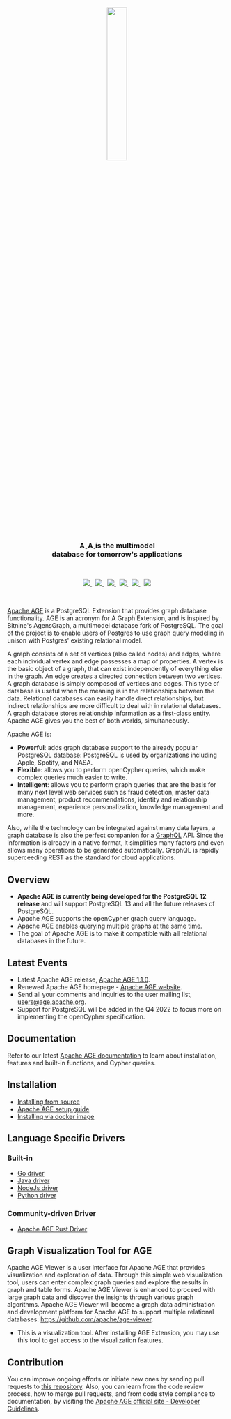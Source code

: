<br>

<p align="center">
     <img src="https://age.apache.org/age-manual/master/_static/logo.png" width="30%" height="30%">
</p>
<br>

<h3 align="center">
    <a href="https://surrealdb.com#gh-dark-mode-only" target="_blank">
        <img src="https://age.apache.org/age-manual/master/_static/logo.png" height="15" alt="AGE DB">
    </a>
    <a href="https://surrealdb.com#gh-light-mode-only" target="_blank">
        <img src="https://age.apache.org/age-manual/master/_static/logo.png" height="15" alt="AGE DB">
    </a>
    is the multimodel <br> database for tomorrow's applications
</h3>




<br>

<p align="center">                                                                                                    
  <a href="https://github.com/apache/age/blob/master/LICENSE">
    <img src="https://img.shields.io/github/license/apache/age"/>
  </a>
  &nbsp;
  <a href="https://github.com/apache/age/releases">
    <img src="https://img.shields.io/badge/Release-v1.1.0-FFA500?labelColor=gray&style=flat&link=https://github.com/apache/age/releases"/>
  </a>
  &nbsp;
  <a href="https://github.com/apache/age/issues">
    <img src="https://img.shields.io/github/issues/apache/age"/>
  </a>
  &nbsp;
  <a href="https://github.com/apache/age/network/members">
    <img src="https://img.shields.io/github/forks/apache/age"/>
  </a>
  &nbsp;
  <a href="https://github.com/apache/age/stargazers">
    <img src="https://img.shields.io/github/stars/apache/age"/>
  </a>
  &nbsp;
  <a href="https://discord.gg/NMsBs9X8Ss">
    <img src="https://img.shields.io/discord/1022177873127280680.svg?label=discord&style=flat&color=5a66f6"></a>
</p>

<br>

[Apache AGE](https://age.apache.org/#) is a PostgreSQL Extension that provides graph database functionality. AGE is an acronym for A Graph Extension, and is inspired by Bitnine's AgensGraph, a multimodel database fork of PostgreSQL. The goal of the project is to enable users of Postgres to use graph query modeling in unison with Postgres' existing relational model.

A graph consists of a set of vertices (also called nodes) and edges, where each individual vertex and edge possesses a map of properties. A vertex is the basic object of a graph, that can exist independently of everything else in the graph. An edge creates a directed connection between two vertices. A graph database is simply composed of vertices and edges. This type of database is useful when the meaning is in the relationships between the data. Relational databases can easily handle direct relationships, but indirect relationships are more difficult to deal with in relational databases. A graph database stores relationship information as a first-class entity. Apache AGE gives you the best of both worlds, simultaneously.

Apache AGE is:

- **Powerful**: adds graph database support to the already popular PostgreSQL database: PostgreSQL is used by organizations including Apple, Spotify, and NASA.
- **Flexible**: allows you to perform openCypher queries, which make complex queries much easier to write.
- **Intelligent**: allows you to perform graph queries that are the basis for many next level web services such as fraud detection, master data management, product recommendations, identity and relationship management, experience personalization, knowledge management and more.

Also, while the technology can be integrated against many data layers, a graph database is also the perfect companion for a [GraphQL](https://graphql.org/) API. Since the information is already in a native format, it simplifies many factors and even allows many operations to be generated automatically. GraphQL is rapidly  superceeding REST as the standard for cloud applications. 

## Overview

- **Apache AGE is currently being developed for the PostgreSQL 12 release** and will support PostgreSQL 13 and all the future releases of PostgreSQL.
- Apache AGE supports the openCypher graph query language.
- Apache AGE enables querying multiple graphs at the same time.
- The goal of Apache AGE is to make it compatible with all relational databases in the future.

## Latest Events

- Latest Apache AGE release, [Apache AGE 1.1.0](https://github.com/apache/age/releases/tag/v1.1.0-rc0).
- Renewed Apache AGE homepage - [Apache AGE website](http://age.apache.org/).
- Send all your comments and inquiries to the user mailing list, users@age.apache.org.
- Support for PostgreSQL will be added in the Q4 2022 to focus more on implementing the openCypher specification.

## Documentation

Refer to our latest [Apache AGE documentation](https://age.apache.org/age-manual/master/index.html) to learn about installation, features and built-in functions, and  Cypher queries.

## Installation

- [Installing from source](https://age.apache.org/download)
- [Apache AGE setup guide](https://age.apache.org/age-manual/master/intro/setup.html#)
- [Installing via docker image](https://age.apache.org/age-manual/master/intro/setup.html#installing-via-docker-image)

## Language Specific Drivers

### Built-in

- [Go driver](./drivers/golang)
- [Java driver](./drivers/jdbc)
- [NodeJs driver](./drivers/nodejs)
- [Python driver](./drivers/python)

### Community-driven Driver
- [Apache AGE Rust Driver](https://github.com/Dzordzu/rust-apache-age.git)

## Graph Visualization Tool for AGE

Apache AGE Viewer is a user interface for Apache AGE that provides visualization and exploration of data.
Through this simple web visualization tool, users can enter complex graph queries and explore the results in graph and table forms.
Apache AGE Viewer is enhanced to proceed with large graph data and discover the insights through various graph algorithms.
Apache AGE Viewer will become a graph data administration and development platform for Apache AGE to support multiple relational databases: <https://github.com/apache/age-viewer>.

- This is a visualization tool.
After installing AGE Extension, you may use this tool to get access to the visualization features.

## Contribution

You can improve ongoing efforts or initiate new ones by sending pull requests to [this repository](https://github.com/apache/age).
Also, you can learn from the code review process, how to merge pull requests, and from code style compliance to documentation, by visiting the [Apache AGE official site - Developer Guidelines](https://age.apache.org/contribution/guide).
